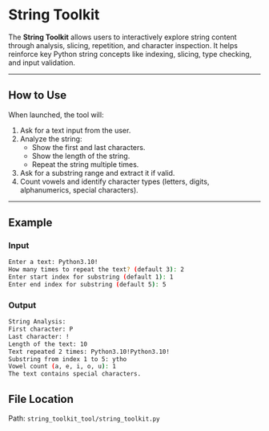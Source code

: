 # String Toolkit

The **String Toolkit** allows users to interactively explore string content through analysis, slicing, repetition, and character inspection. It helps reinforce key Python string concepts like indexing, slicing, type checking, and input validation.

---

## How to Use

When launched, the tool will:

1. Ask for a text input from the user.
2. Analyze the string:
   - Show the first and last characters.
   - Show the length of the string.
   - Repeat the string multiple times.
3. Ask for a substring range and extract it if valid.
4. Count vowels and identify character types (letters, digits, alphanumerics, special characters).

---

## Example

### Input
```bash
Enter a text: Python3.10!
How many times to repeat the text? (default 3): 2
Enter start index for substring (default 1): 1
Enter end index for substring (default 5): 5
```
### Output
```bash
String Analysis:
First character: P
Last character: !
Length of the text: 10
Text repeated 2 times: Python3.10!Python3.10!
Substring from index 1 to 5: ytho
Vowel count (a, e, i, o, u): 1
The text contains special characters.
```

## File Location
Path: `string_toolkit_tool/string_toolkit.py`